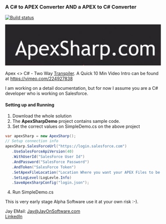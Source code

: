 ### A C# to APEX Converter AND a APEX to C# Converter

[![Build status](https://ci.appveyor.com/api/projects/status/github/jayonsoftware/apexsharp?svg=true)](https://ci.appveyor.com/project/jayonsoftware/apexsharp)

![Logo](apexsharpLogo.jpg)


Apex <> C# - Two Way [Transpiler](https://en.wikipedia.org/wiki/Source-to-source_compiler). A Quick 10 Min Video Intro can be found at https://vimeo.com/224927838

I am working on a detail documentation, but for now I assume you are a C# developer who is working on Salesforce.

#### Setting up and Running 

1. Download the whole solution
2. The **ApexSharpDemo** project contains sample code.
3. Set the correct values on SimpleDemo.cs on the above project

 ```csharp
 var apexSharp = new ApexSharp();
// Setup connection info
apexSharp.SalesForceUrl("https://login.salesforce.com")
    .UseSalesForceApiVersion(40)
    .WithUserId("SalesForce User Id")
    .AndPassword("SalesForce Password")
    .AndToken("SalesForce Token")
    .SetApexFileLocation("Location Where you want your APEX Files to be saved")
    .SetLogLevel(LogLevle.Info)
    .SaveApexSharpConfig("login.json");
```



4. Run SimpleDemo.cs

This is very early stage Alpha Software use it at your own risk :-).

Jay
EMail: <Jay@JayOnSoftware.com>  
[LinkedIn](https://www.linkedin.com/in/jayonsoftware/) 
